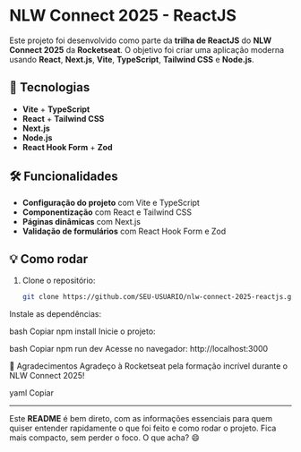 # NLW Connect 2025 - ReactJS

Este projeto foi desenvolvido como parte da **trilha de ReactJS** do **NLW Connect 2025** da **Rocketseat**. O objetivo foi criar uma aplicação moderna usando **React**, **Next.js**, **Vite**, **TypeScript**, **Tailwind CSS** e **Node.js**.

## 🚀 Tecnologias

- **Vite** + **TypeScript**
- **React** + **Tailwind CSS**
- **Next.js**
- **Node.js**
- **React Hook Form** + **Zod**

## 🛠 Funcionalidades

- **Configuração do projeto** com Vite e TypeScript
- **Componentização** com React e Tailwind CSS
- **Páginas dinâmicas** com Next.js
- **Validação de formulários** com React Hook Form e Zod

## 💡 Como rodar

1. Clone o repositório:
   ```bash
   git clone https://github.com/SEU-USUARIO/nlw-connect-2025-reactjs.git
Instale as dependências:

bash
Copiar
npm install
Inicie o projeto:

bash
Copiar
npm run dev
Acesse no navegador: http://localhost:3000

📣 Agradecimentos
Agradeço à Rocketseat pela formação incrível durante o NLW Connect 2025!

yaml
Copiar

---

Este **README** é bem direto, com as informações essenciais para quem quiser entender rapidamente o que foi feito e como rodar o projeto. Fica mais compacto, sem perder o foco. O que acha? 😄


